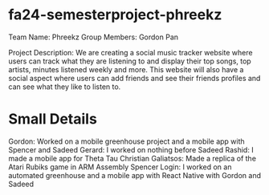 # fa24-semesterproject-phreekz
Team Name: Phreekz
Group Members: Gordon Pan

Project Description:
We are creating a social music tracker website where users can track what they are listening to and display their top songs, top artists, minutes listened weekly and more. This website will also have a social aspect where users can add friends and see their friends profiles and can see what they like to listen to. 

Small Details
==================
Gordon: Worked on a mobile greenhouse project and a mobile app with Spencer and Sadeed
Gerard: I worked on nothing before
Sadeed Rashid: I made a mobile app for Theta Tau
Christian Galiatsos: Made a replica of the Atari Rubiks game in ARM Assembly 
Spencer Login: I worked on an automated greenhouse and a mobile app with React Native with Gordon and Sadeed